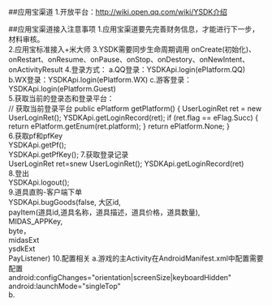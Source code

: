 ##应用宝渠道
	1.开放平台：http://wiki.open.qq.com/wiki/YSDK介绍
	





##应用宝渠道接入注意事项
	1.应用宝渠道要先完善财务信息，才能进行下一步，材料审核。  
	2.应用宝标准接入+米大师
	3.YSDK需要同步生命周期调用	onCreate(初始化)、onRestart、onResume、onPause、onStop、onDestory、onNewIntent、onActivityResult
	4.登录方式：
		a.QQ登录：YSDKApi.login(ePlatform.QQ)  
		b.WX登录：YSDKApi.login(ePlatform.WX)
		c.游客登录：YSDKApi.login(ePlatform.Guest)  
	5.获取当前的登录态和登录平台：  
		// 获取当前登录平台
	    public ePlatform getPlatform() {
	        UserLoginRet ret = new UserLoginRet();
	        YSDKApi.getLoginRecord(ret);
	        if (ret.flag == eFlag.Succ) {
	            return ePlatform.getEnum(ret.platform);
	        }
	        return ePlatform.None;
	    }  
	6.获取pf和pfKey  
		YSDKApi.getPf();  
		YSDKApi.getPfKey();
	7.获取登录记录  
		UserLoginRet ret=snew UserLoginRet();
		YSDKApi.getLoginRecord(ret)  
	8.登出  
		YSDKApi.logout();    
	9.道具直购-客户端下单  
		YSDKApi.bugGoods(false,
						大区id,  
						payItem(道具id,道具名称，道具描述，道具价格，道具数量),  
						MIDAS_APPKey,  
						byte[](商品图片)，	
						midasExt  
						ysdkExt  
						PayListener) 
	10.配置相关 
		a.游戏的主Activity在AndroidManifest.xml中配置需要配置  
		android:configChanges="orientation|screenSize|keyboardHidden"  
		android:launchMode="singleTop"  
		b.
		
	



